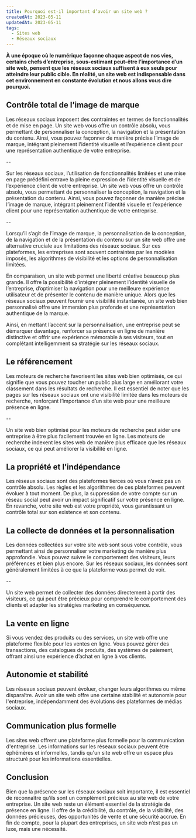 ```yaml
---
title: Pourquoi est-il important d’avoir un site web ?
createdAt: 2023-05-11
updatedAt: 2023-05-11
tags:
  - Sites web
  - Réseaux sociaux
---
```


**À une époque où le numérique façonne chaque aspect de nos vies, certains chefs d’entreprise, sous-estimant peut-être l’importance d’un site web, pensent que les réseaux sociaux suffisent à eux seuls pour atteindre leur public cible. En réalité, un site web est indispensable dans cet environnement en constante évolution et nous allons vous dire pourquoi.**

## Contrôle total de l’image de marque

Les réseaux sociaux imposent des contraintes en termes de fonctionnalités et de mise en page. Un site web vous offre un contrôle absolu, vous permettant de personnaliser la conception, la navigation et la présentation du contenu. Ainsi, vous pouvez façonner de manière précise l’image de marque, intégrant pleinement l’identité visuelle et l’expérience client pour une représentation authentique de votre entreprise.

--

Sur les réseaux sociaux, l’utilisation de fonctionnalités limitées et une mise en page prédéfini entrave la pleine expression de l’identité visuelle et de l’expérience client de votre entreprise. Un site web vous offre un contrôle absolu, vous permettant de personnaliser la conception, la navigation et la présentation du contenu. Ainsi, vous pouvez façonner de manière précise l’image de marque, intégrant pleinement l’identité visuelle et l’expérience client pour une représentation authentique de votre entreprise.

--

Lorsqu’il s’agit de l’image de marque, la personnalisation de la conception, de la navigation et de la présentation du contenu sur un site web offre une alternative cruciale aux limitations des réseaux sociaux. Sur ces plateformes, les entreprises sont souvent contraintes par les modèles imposés, les algorithmes de visibilité et les options de personnalisation limitées.

En comparaison, un site web permet une liberté créative beaucoup plus grande. Il offre la possibilité d’intégrer pleinement l’identité visuelle de l’entreprise, d’optimiser la navigation pour une meilleure expérience utilisateur et de présenter le contenu de manière unique. Alors que les réseaux sociaux peuvent fournir une visibilité instantanée, un site web bien personnalisé offre une immersion plus profonde et une représentation authentique de la marque.

Ainsi, en mettant l’accent sur la personnalisation, une entreprise peut se démarquer davantage, renforcer sa présence en ligne de manière distinctive et offrir une expérience mémorable à ses visiteurs, tout en complétant intelligemment sa stratégie sur les réseaux sociaux.

## Le référencement

Les moteurs de recherche favorisent les sites web bien optimisés, ce qui signifie que vous pouvez toucher un public plus large en améliorant votre classement dans les résultats de recherche. Il est essentiel de noter que les pages sur les réseaux sociaux ont une visibilité limitée dans les moteurs de recherche, renforçant l’importance d’un site web pour une meilleure présence en ligne.

--

Un site web bien optimisé pour les moteurs de recherche peut aider une entreprise à être plus facilement trouvée en ligne. Les moteurs de recherche indexent les sites web de manière plus efficace que les réseaux sociaux, ce qui peut améliorer la visibilité en ligne.

## La propriété et l’indépendance

Les réseaux sociaux sont des plateformes tierces où vous n’avez pas un contrôle absolu. Les règles et les algorithmes de ces plateformes peuvent évoluer à tout moment. De plus, la suppression de votre compte sur un réseau social peut avoir un impact significatif sur votre présence en ligne. En revanche, votre site web est votre propriété, vous garantissant un contrôle total sur son existence et son contenu.

## La collecte de données et la personnalisation

Les données collectées sur votre site web sont sous votre contrôle, vous permettant ainsi de personnaliser votre marketing de manière plus approfondie. Vous pouvez suivre le comportement des visiteurs, leurs préférences et bien plus encore. Sur les réseaux sociaux, les données sont généralement limitées à ce que la plateforme vous permet de voir.

--

Un site web permet de collecter des données directement à partir des visiteurs, ce qui peut être précieux pour comprendre le comportement des clients et adapter les stratégies marketing en conséquence.

## La vente en ligne

Si vous vendez des produits ou des services, un site web offre une plateforme flexible pour les ventes en ligne. Vous pouvez gérer des transactions, des catalogues de produits, des systèmes de paiement, offrant ainsi une expérience d’achat en ligne à vos clients.

## Autonomie et stabilité

Les réseaux sociaux peuvent évoluer, changer leurs algorithmes ou même disparaître. Avoir un site web offre une certaine stabilité et autonomie pour l'entreprise, indépendamment des évolutions des plateformes de médias sociaux.

## Communication plus formelle

Les sites web offrent une plateforme plus formelle pour la communication d'entreprise. Les informations sur les réseaux sociaux peuvent être éphémères et informelles, tandis qu'un site web offre un espace plus structuré pour les informations essentielles.

## Conclusion

Bien que la présence sur les réseaux sociaux soit importante, il est essentiel de reconnaître qu’ils sont un complément précieux au site web de votre entreprise. Un site web reste un élément essentiel de la stratégie de présence en ligne. Il offre de la crédibilité, du contrôle, de la visibilité, des données précieuses, des opportunités de vente et une sécurité accrue. En fin de compte, pour la plupart des entreprises, un site web n’est pas un luxe, mais une nécessité.
